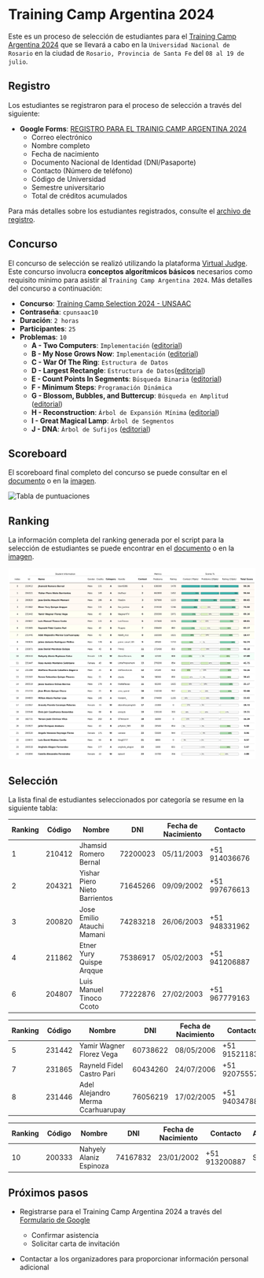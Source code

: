 # Training Camp Argentina 2024

Este es un proceso de selección de estudiantes para el [Training Camp Argentina 2024](https://www.pc-arg.com/tc-arg/more_info) que se llevará a cabo en la `Universidad Nacional de Rosario` en la ciudad de `Rosario, Provincia de Santa Fe` del `08 al 19 de julio`.

## Registro

Los estudiantes se registraron para el proceso de selección a través del siguiente:

- **Google Forms**: [REGISTRO PARA EL TRAINIG CAMP ARGENTINA 2024](https://docs.google.com/forms/d/1DBvFgVbH2CUVbbrm9XBCr9KXbFA4eMBG2294ybBhEmk/edit#responses)
  - Correo electrónico
  - Nombre completo
  - Fecha de nacimiento
  - Documento Nacional de Identidad (DNI/Pasaporte)
  - Contacto (Número de teléfono)
  - Código de Universidad
  - Semestre universitario
  - Total de créditos acumulados

Para más detalles sobre los estudiantes registrados, consulte el [archivo de registro](registered.csv).

## Concurso

El concurso de selección se realizó utilizando la plataforma [Virtual Judge](https://vjudge.net/). Este concurso involucra **conceptos algorítmicos básicos** necesarios como requisito mínimo para asistir al `Training Camp Argentina 2024`. Más detalles del concurso a continuación:

- **Concurso**: [Training Camp Selection 2024 - UNSAAC](https://vjudge.net/contest/627547)
- **Contraseña**: `cpunsaac10`
- **Duración**: `2 horas`
- **Participantes**: `25`
- **Problemas**: `10`
  - **A - Two Computers**: `Implementación` ([editorial](https://github.com/lightoj-dev/problem-tutorials/blob/main/1001/en.md))
  - **B - My Nose Grows Now**: `Implementación` ([editorial](https://github.com/lightoj-dev/problem-tutorials/blob/main/1241/en.md))
  - **C - War Of The Ring**: `Estructura de Datos`
  - **D - Largest Rectangle**: `Estructura de Datos`([editorial](https://github.com/lightoj-dev/problem-tutorials/blob/main/1083/en.md))
  - **E - Count Points In Segments**: `Búsqueda Binaria` ([editorial](https://github.com/lightoj-dev/problem-tutorials/blob/main/1088/en.md))
  - **F - Minimum Steps**: `Programación Dinámica`
  - **G - Blossom, Bubbles, and Buttercup**: `Búsqueda en Amplitud` ([editorial](https://github.com/lightoj-dev/problem-tutorials/blob/main/1238/en.md))
  - **H - Reconstruction**: `Árbol de Expansión Mínima` ([editorial](https://github.com/lightoj-dev/problem-tutorials/blob/main/1041/en.md))
  - **I - Great Magical Lamp**: `Árbol de Segmentos`
  - **J - DNA**: `Árbol de Sufijos` ([editorial](https://github.com/lightoj-dev/problem-tutorials/blob/main/1224/en.md))

## Scoreboard

El scoreboard final completo del concurso se puede consultar en el [documento](../../../scoreboard/training-camp-argentina-2024/scoreboard.csv) o en la [imagen](../../../scoreboard/training-camp-argentina-2024/scoreboard.png).

![Tabla de puntuaciones](../../../scoreboard/training-camp-argentina-2024/scoreboard.png)

## Ranking

La información completa del ranking generada por el script para la selección de estudiantes se puede encontrar en el [documento](ranking.csv) o en la [imagen](ranking.png).

![Imagen de ranking](ranking.png)

## Selección

La lista final de estudiantes seleccionados por categoría se resume en la siguiente tabla:

| Ranking | Código | Nombre | DNI | Fecha de Nacimiento | Contacto | Asistencia |
| - | - | - | - | - | - | - |
| 1 | 210412 | Jhamsid Romero Bernal | 72200023 | 05/11/2003 | +51 914036676 | Sí |
| 2 | 204321 | Yishar Piero Nieto Barrientos | 71645266 | 09/09/2002 | +51 997676613 | Sí |
| 3 | 200820 | Jose Emilio Atauchi Mamani | 74283218 | 26/06/2003 | +51 948331962 | Sí |
| 4 | 211862 | Etner Yury Quispe Arqque | 75386917 | 05/02/2003 | +51 941206887 | Sí |
| 6 | 204807 | Luis Manuel Tinoco Ccoto | 77222876 | 27/02/2003 | +51 967779163 | Sí |

| Ranking | Código | Nombre | DNI | Fecha de Nacimiento | Contacto | Asistencia |
| - | - | - | - | - | - | - |
| 5 | 231442 | Yamir Wagner Florez Vega | 60738622 | 08/05/2006 | +51 915211833 | Sí |
| 7 | 231865 | Rayneld Fidel Castro Pari | 60434260 | 24/07/2006 | +51 920755577 | Sí |
| 8 | 231446 | Adel Alejandro Merma Ccarhuarupay | 76056219 | 17/02/2005 | +51 940347884 | Sí |

| Ranking | Código | Nombre | DNI | Fecha de Nacimiento | Contacto | Asistencia |
| - | - | - | - | - | - | - |
| 10 | 200333 | Nahyely Alaniz Espinoza | 74167832| 23/01/2002 | +51 913200887 | Sí |


## Próximos pasos
- Registrarse para el Training Camp Argentina 2024 a través del [Formulario de Google](https://docs.google.com/forms/d/e/1FAIpQLSdLZTFTqlv4tptvv-tZQtWJkfWPlHRk6thsUQUUmtC8Hm4lDw/viewform)
  - Confirmar asistencia
  - Solicitar carta de invitación

- Contactar a los organizadores para proporcionar información personal adicional